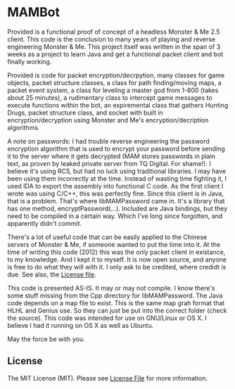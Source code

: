# MAMBot

Provided is a functional proof of concept of a headless Monster & Me 2.5 client. This code is the conclusion to many years of playing and reverse engineering Monster & Me. This project itself was written in the span of 3 weeks as a project to learn Java and get a functional packet client and bot finally working.

Provided is code for packet encryption/decrpytion, many classes for game objects, packet structure classes, a class for path finding/moving maps, a packet event system, a class for leveling a master god from 1-800 (takes about 25 minutes), a rudimentary class to intercept game messages to execute functions within the bot, an expiremental class that gathers Hunting Drugs, packet structure class, and socket with built in encryption/decryption using Monster and Me's encryption/decription algorithms

A note on passwords: I had trouble reverse engineering the password encryption algorithm that is used to encrypt your password before sending it to the server where it gets decrypted (MAM stores passwords in plain text, as proven by leaked private server from TQ Digital. For shame!). I believe it's using RC5, but had no luck using traditional libraries. I may have been using them incorrectly at the time. Instead of wasting time fighting it, I used IDA to export the assembly into functional C code. As the first client I wrote was using C/C++, this was perfectly fine. Since this client is in Java, that is a problem. That's where libMAMPassword came in. It's a library that has one method, encryptPassword(...). Included are Java bindings, but they need to be compiled in a certain way. Which I've long since forgotten, and apparently didn't commit.

There's a lot of useful code that can be easily applied to the Chinese servers of Monster & Me, if someone wanted to put the time into it. At the time of writing this code (2012) this was the only packet client in existance, to my knowledge. And I kept it to myself. It is now open source, and anyone is free to do what they will with it. I only ask to be credited, where credidt is due. See also, the [License file](License.md).

This code is presented AS-IS. It may or may not compile. I know there's some stuff missing from the Cpp directory for libMAMPassword. The Java code depends on a map file to exist. This is the same map grah format that HLHL and Genius use. So they can just be put into the correct folder (check the source). This code was intended for use on GNU/Linux or OS X. I believe I had it running on OS X as well as Ubuntu.

May the force be with you.

## License

The MIT License (MIT). Please see [License File](LICENSE.md) for more information.
